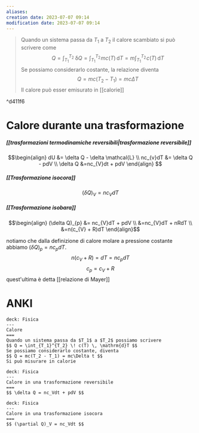 ```yaml
---
aliases: 
creation date: 2023-07-07 09:14
modification date: 2023-07-07 09:14
---
```


>Quando un sistema passa da $T_{1}$ a $T_{2}$ il calore scambiato si può scrivere come
>$$ Q = \int _{T_{1}}^{T_{2}} \! \, \mathrm{\delta}Q = \int _{T_{1}}^{T_{2}} \!mc(T) \, \mathrm{d}T = m \int_{T_{1}}^{T_{2}}  \! c(T)\, \mathrm{d}T    $$
>Se possiamo considerarlo costante, la relazione diventa
>$$ Q = mc(T_{2} - T_{1}) = mc\Delta T $$
>Il calore può esser emisurato in [[calorie]]

^d411f6

# Calore durante una trasformazione
##### [[trasformazioni termodinamiche reversibili|trasformazione reversibile]]
$$\begin{align}
 dU &= \delta Q - \delta \mathcal{L} \\
nc_{v}dT &= \delta Q - pdV \\
\delta Q &=nc_{V}dt + pdV
\end{align} $$

##### [[Trasformazione isocora]]
$$ (\delta Q)_{V} = nc_{V}dT $$

##### [[Trasformazione isobara]]
$$\begin{align}
 (\delta Q)_{p} &= nc_{V}dT + pdV \\
&=nc_{V}dT + nRdT \\
&=n(c_{V} + R)dT
\end{align}$$

notiamo che dalla definizione di calore molare a pressione costante abbiamo $(\delta Q)_{p} = nc_{p}dT$.
$$n(c_{V} + R) = dT = nc_{p}dT$$
$$ c_{p}= c_{V} + R $$
quest'ultima è detta [[relazione di Mayer]]


# ANKI

```anki
deck: Fisica
---
Calore
===
Quando un sistema passa da $T_1$ a $T_2$ possiamo scrivere
$$ Q = \int_{T_1}^{T_2} \! c(T) \, \mathrm{d}T $$
Se possiamo considerarlo costante, diventa
$$ Q = mc(T_2 - T_1) = mc\Delta t $$
Si può misurare in calorie
```


```anki
deck: Fisica
---
Calore in una trasformazione reversibile
===
$$ \delta Q = nc_Vdt + pdV $$
```


```anki
deck: Fisica
---
Calore in una trasformazione isocora
===
$$ (\partial Q)_V = nc_Vdt $$
```

